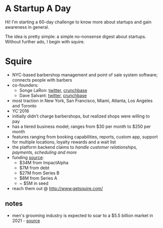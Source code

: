 # A Startup A Day

Hi! I'm starting a 60-day challenge to know more about startups and gain awareness in general. 

The idea is pretty simple: a simple no-nonsense digest about startups. Without further ado, I begin with squire. 

# Squire
- NYC-based barbershop management and point of sale system software; connects people with barbers
- co-founders:
    - Songe LaRon: [twitter](https://twitter.com/songelaron?lang=en), [crunchbase](https://www.crunchbase.com/person/songe-laron)
    - Dave Salvant: [twitter](https://twitter.com/davesalvant?lang=en), [crunchbase](https://www.crunchbase.com/person/dave-salvant)
- most traction in New York, San Francisco, Miami, Atlanta, Los Angeles and Toronto
- YC'2016
- initially didn’t charge barbershops, but realized shops were willing to pay
- has a tiered business model; ranges from $30 per month to $250 per month
- features ranging from booking capabilities, reports, custom app, support for multiple locations, loyalty rewards and a wait list
- the platform backend claims to *handle customer relationships, payments, scheduling and more*
- funding [source](https://www.crunchbase.com/organization/squir-technologies-4/company_overview/overview_timeline):
    - $34M from ImpactAlpha
    - $7M from debt
    - $27M from Series B
    - $8M from Series A
    - ~ $5M in seed
- reach them out @ http://www.getsquire.com/

## notes
- men's grooming industry is expected to soar to a $5.5 billion market in 2021 - [source](https://www.statista.com/statistics/287643/global-male-grooming-market-size/)

